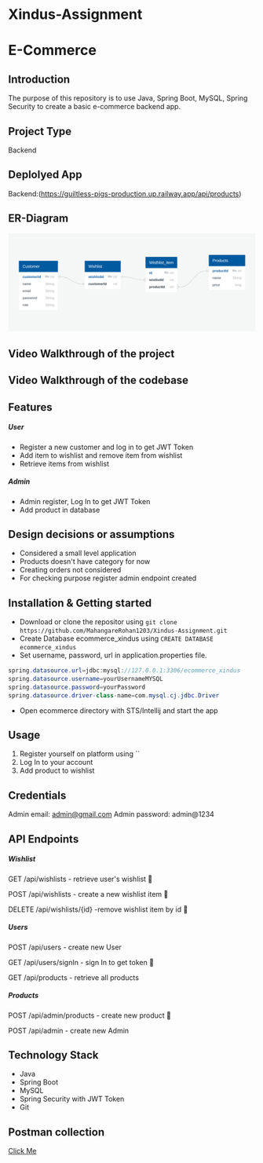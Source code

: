# Xindus-Assignment

# E-Commerce

## Introduction

The purpose of this repository is to use Java, Spring Boot, MySQL, Spring Security to create a basic e-commerce backend app.

## Project Type

Backend

## Deplolyed App

Backend:(https://guiltless-pigs-production.up.railway.app/api/products)

<!-- Database: https:// -->

## ER-Diagram

![alt](./ecommerce/src/main/resources/static/ER-Diagram.png)

## Video Walkthrough of the project

## Video Walkthrough of the codebase

## Features

##### User

- Register a new customer and log in to get JWT Token
- Add item to wishlist and remove item from wishlist
- Retrieve items from wishlist

##### Admin

- Admin register, Log In to get JWT Token
- Add product in database

## Design decisions or assumptions

- Considered a small level application
- Products doesn't have category for now
- Creating orders not considered
- For checking purpose register admin endpoint created

## Installation & Getting started

- Download or clone the repositor using `git clone https://github.com/MahangareRohan1203/Xindus-Assignment.git`
- Create Database ecommerce_xindus using `CREATE DATABASE ecommerce_xindus`
- Set username, password, url in application.properties file.

```java
spring.datasource.url=jdbc:mysql://127.0.0.1:3306/ecommerce_xindus
spring.datasource.username=yourUsernameMYSQL
spring.datasource.password=yourPassword
spring.datasource.driver-class-name=com.mysql.cj.jdbc.Driver
```

- Open ecommerce directory with STS/Intellij and start the app

## Usage

1. Register yourself on platform using ``
2. Log In to your account
3. Add product to wishlist

## Credentials

Admin email: admin@gmail.com
Admin password: admin@1234

## API Endpoints

##### Wishlist

GET /api/wishlists - retrieve user's wishlist 🔐

POST /api/wishlists - create a new wishlist item 🔐

DELETE /api/wishlists/{id} -remove wishlist item by id 🔐

##### Users

POST /api/users - create new User

GET /api/users/signIn - sign In to get token 🔐

GET /api/products - retrieve all products

##### Products

POST /api/admin/products - create new product 🔐

POST /api/admin - create new Admin

## Technology Stack

- Java
- Spring Boot
- MySQL
- Spring Security with JWT Token
- Git

## Postman collection

[Click Me](https://www.postman.com/interstellar-moon-315753/workspace/e-commerce-backend/request/24854607-87c19b0a-5db7-439c-88d6-977d62364c71)
